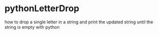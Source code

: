 # pythonLetterDrop
how to drop a single letter in a string and print the updated string until the string is empty with python
